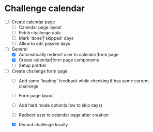 # Challenge calendar

* [ ] Create calendar page
  * [ ] Calendar page layout
  * [ ] Fetch challenge data
  * [ ] Mark 'done'|'skipped' days
  * [ ] Allow to edit passed days
* [ ] General
  * [x] Automatically redirect user to calendar|form page
  * [x] Create calendar|form page components
  * [ ] Setup prettier
* [ ] Create challenge form page
  * [ ] Add some 'loading' feedback while checking if has some current challenge
  * [ ] Form page layout
  * [ ] Add hard mode option(allow to skip days)
  * [ ] Redirect user to calendar page after creation
  * [x] Record challenge locally 
  